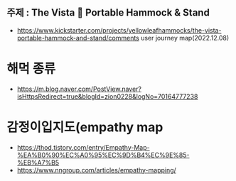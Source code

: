## 주제 : The Vista 🌅 Portable Hammock & Stand
- https://www.kickstarter.com/projects/yellowleafhammocks/the-vista-portable-hammock-and-stand/comments
user journey map(2022.12.08)

# 해먹 종류
- https://m.blog.naver.com/PostView.naver?isHttpsRedirect=true&blogId=zion0228&logNo=70164777238

# 감정이입지도(empathy map
- https://thod.tistory.com/entry/Empathy-Map-%EA%B0%90%EC%A0%95%EC%9D%B4%EC%9E%85-%EB%A7%B5
- https://www.nngroup.com/articles/empathy-mapping/
